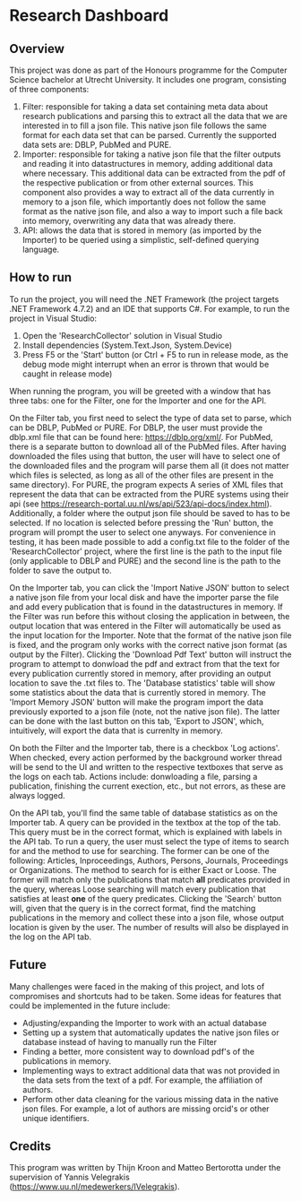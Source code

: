 # Research Dashboard

## Overview
This project was done as part of the Honours programme for the Computer Science bachelor at Utrecht University.
It includes one program, consisting of three components:
1. Filter: responsible for taking a data set containing meta data about research publications and parsing this to extract all the data that we are interested in to fill a json file. This native json file follows the same format for each data set that can be parsed. Currently the supported data sets are: DBLP, PubMed and PURE.
2. Importer: responsible for taking a native json file that the filter outputs and reading it into datastructures in memory, adding additional data where necessary. This additional data can be extracted from the pdf of the respective publication or from other external sources. This component also provides a way to extract all of the data currently in memory to a json file, which importantly does not follow the same format as the native json file, and also a way to import such a file back into memory, overwriting any data that was already there.
3. API: allows the data that is stored in memory (as imported by the Importer) to be queried using a simplistic, self-defined querying language.

## How to run
To run the project, you will need the .NET Framework (the project targets .NET Framework 4.7.2) and an IDE that supports C#.
For example, to run the project in Visual Studio:
1. Open the 'ResearchCollector' solution in Visual Studio
2. Install dependencies (System.Text.Json, System.Device)
3. Press F5 or the 'Start' button (or Ctrl + F5 to run in release mode, as the debug mode might interrupt when an error is thrown that would be caught in release mode)

When running the program, you will be greeted with a window that has three tabs: one for the Filter, one for the Importer and one for the API.

On the Filter tab, you first need to select the type of data set to parse, which can be DBLP, PubMed or PURE. For DBLP, the user must provide the dblp.xml file that can be found here: https://dblp.org/xml/. For PubMed, there is a separate button to download all of the PubMed files. After having downloaded the files using that button, the user will have to select one of the downloaded files and the program will parse them all (it does not matter which files is selected, as long as all of the other files are present in the same directory). For PURE, the program expects A series of XML files that represent the data that can be extracted from the PURE systems using their api (see https://research-portal.uu.nl/ws/api/523/api-docs/index.html). Additionally, a folder where the output json file should be saved to has to be selected. If no location is selected before pressing the 'Run' button, the program will prompt the user to select one anyways. For convenience in testing, it has been made possible to add a config.txt file to the folder of the 'ResearchCollector' project, where the first line is the path to the input file (only applicable to DBLP and PURE) and the second line is the path to the folder to save the output to.

On the Importer tab, you can click the 'Import Native JSON' button to select a native json file from your local disk and have the importer parse the file and add every publication that is found in the datastructures in memory. If the Filter was run before this without closing the application in between, the output location that was entered in the Filter will automatically be used as the input location for the Importer. Note that the format of the native json file is fixed, and the program only works with the correct native json format (as output by the Filter). Clicking the 'Download Pdf Text' button will instruct the program to attempt to donwload the pdf and extract from that the text for every publication currently stored in memory, after providing an output location to save the .txt files to. The 'Database statistics' table will show some statistics about the data that is currently stored in memory. The 'Import Memory JSON' button will make the program import the data previously exported to a json file (note, not the native json file). The latter can be done with the last button on this tab, 'Export to JSON', which, intuitively, will export the data that is currenlty in memory.

On both the Filter and the Importer tab, there is a checkbox 'Log actions'. When checked, every action performed by the background worker thread will be send to the UI and written to the respective textboxes that serve as the logs on each tab. Actions include: donwloading a file, parsing a publication, finishing the current exection, etc., but not errors, as these are always logged.

On the API tab, you'll find the same table of database statistics as on the Importer tab. A query can be provided in the textbox at the top of the tab. This query must be in the correct format, which is explained with labels in the API tab. To run a query, the user must select the type of items to search for and the method to use for searching. The former can be one of the following: Articles, Inproceedings, Authors, Persons, Journals, Proceedings or Organizations. The method to search for is either Exact or Loose. The former will match only the publications that match **all** predicates provided in the query, whereas Loose searching will match every publication that satisfies at least **one** of the query predicates. Clicking the 'Search' button will, given that the query is in the correct format, find the matching publications in the memory and collect these into a json file, whose output location is given by the user. The number of results will also be displayed in the log on the API tab.

## Future
Many challenges were faced in the making of this project, and lots of compromises and shortcuts had to be taken. Some ideas for features that could be implemented in the future include:
- Adjusting/expanding the Importer to work with an actual database
- Setting up a system that automatically updates the native json files or database instead of having to manually run the Filter
- Finding a better, more consistent way to download pdf's of the publications in memory.
- Implementing ways to extract additional data that was not provided in the data sets from the text of a pdf. For example, the affiliation of authors.
- Perform other data cleaning for the various missing data in the native json files. For example, a lot of authors are missing orcid's or other unique identifiers.

## Credits
This program was written by Thijn Kroon and Matteo Bertorotta under the supervision of Yannis Velegrakis (https://www.uu.nl/medewerkers/IVelegrakis).
